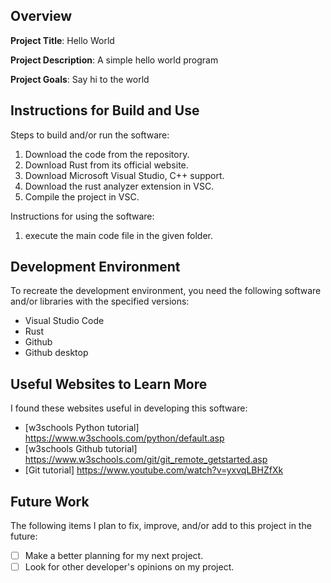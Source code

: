 ## Overview

**Project Title**: Hello World

**Project Description**: A simple hello world program

**Project Goals**: Say hi to the world

## Instructions for Build and Use

Steps to build and/or run the software:

1. Download the code from the repository.
2. Download Rust from its official website.
3. Download Microsoft Visual Studio, C++ support.
4. Download the rust analyzer extension in VSC.
5. Compile the project in VSC.

Instructions for using the software:

1. execute the main code file in the given folder.

## Development Environment 

To recreate the development environment, you need the following software and/or libraries with the specified versions:

* Visual Studio Code
* Rust
* Github
* Github desktop

## Useful Websites to Learn More

I found these websites useful in developing this software:

* [w3schools Python tutorial] https://www.w3schools.com/python/default.asp
* [w3schools Github tutorial] https://www.w3schools.com/git/git_remote_getstarted.asp
* [Git tutorial] https://www.youtube.com/watch?v=yxvqLBHZfXk

## Future Work

The following items I plan to fix, improve, and/or add to this project in the future:

* [ ] Make a better planning for my next project.
* [ ] Look for other developer's opinions on my project.